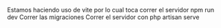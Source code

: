 Estamos haciendo uso de vite por lo cual toca correr el servidor npm run dev
Correr las migraciones
Correr el servidor con php artisan serve